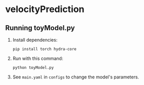# velocityPrediction

## Running toyModel.py
1. Install dependencies:
   ```
   pip install torch hydra-core
   ```
1. Run with this command:
   ```
   python toyModel.py
   ```
1. See `main.yaml` in `configs` to change the model's parameters.
